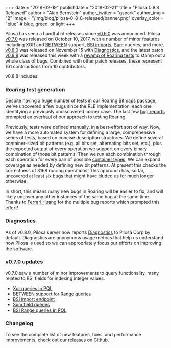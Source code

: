 +++
date = "2018-02-19"
publishdate = "2018-02-21"
title = "Pilosa 0.8.8 Released"
author = "Alan Bernstein"
author_twitter = "gsnark"
author_img = "2"
image = "/img/blog/pilosa-0-8-8-released/banner.png"
overlay_color = "blue" # blue, green, or light
+++

Pilosa has seen a handful of releases since [v0.6.0](/blog/pilosa-0-6-0-released) was announced. Pilosa [v0.7.0](https://github.com/pilosa/pilosa/releases/tag/v0.7.0) was released on October 10, 2017, with a number of minor features including XOR and [BETWEEN](https://www.pilosa.com/docs/latest/query-language/#range-bsi) support, [BSI imports](https://www.pilosa.com/docs/latest/administration/#importing-field-values), [Sum](https://www.pilosa.com/docs/latest/query-language/#sum) queries, and more. [v0.8.0](https://github.com/pilosa/pilosa/releases/tag/v0.8.0) was released on November 15 with [Diagnostics](/docs/latest/administration/#diagnostics), and the latest patch [v0.8.8](https://github.com/pilosa/pilosa/releases/tag/v0.8.8) was released this week with a [revamp of Roaring tests](https://github.com/pilosa/pilosa/pull/1118/files) to stamp out a whole class of bugs. Combined with other patch releases, these represent 161 contributions from 10 contributors.

<!--more-->

v0.8.8 includes:

### Roaring test generation
Despite having a huge number of tests in our Roaring Bitmaps package, we've uncovered a few bugs since the RLE implementation, each one identifying a previously undiscovered corner case. The last few [bug reports](https://github.com/pilosa/pilosa/issues/1103) prompted an [overhaul](https://github.com/pilosa/pilosa/pull/1118/files) of our approach to testing Roaring. 

Previously, tests were defined manually, in a best-effort sort of way. Now, we have a more automated system for defining a large, comprehensive series of tests, based on concise description structures. We define several container-sized bit patterns (e.g. all bits set, alternating bits set, etc.), plus the expected output of every operation we support on every binary combination of those bit patterns. Then we run each combination through each operation for every pair of possible [container types](https://www.pilosa.com/blog/adding-rle-support/). We can expand coverage as needed by defining new bit patterns. At present this checks the correctness of 3168 roaring operations! This approach has, so far, uncovered at least [six bugs](https://github.com/pilosa/pilosa/pull/1118) that might have eluded us for much longer otherwise.

In short, this means many new bugs in Roaring will be easier to fix, and will likely uncover any other instances of the same bug at the same time. Thanks to [Ferrari Huang](https://github.com/FerrariHuang) for the multiple bug reports which prompted this effort!

### Diagnostics
As of v0.8.0, Pilosa server now reports [Diagnostics](/docs/latest/administration/#diagnostics) to Pilosa Corp by default. Diagnostics are anonymous usage metrics that help us understand how Pilosa is used so we can appropriately focus our efforts on improving the software.

### v0.7.0 updates
v0.7.0 saw a number of minor improvements to query functionality, many related to BSI fields for indexing integer values.

- [Xor queries in PQL](https://github.com/pilosa/pilosa/pull/789)
- [BETWEEN support for Range queries](https://github.com/pilosa/pilosa/pull/847)
- [BSI import endpoint](https://github.com/pilosa/pilosa/pull/840)
- [Sum field queries](https://github.com/pilosa/pilosa/pull/778)
- [BSI Range queries in PQL](https://github.com/pilosa/pilosa/pull/755)

### Changelog
To see the complete list of new features, fixes, and performance improvements, check out [our releases on Github](https://github.com/pilosa/pilosa/releases).
